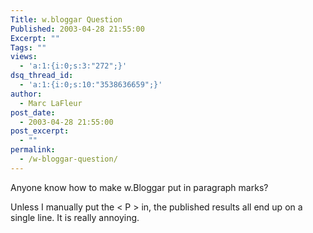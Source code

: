 ```yaml
---
Title: w.bloggar Question
Published: 2003-04-28 21:55:00
Excerpt: ""
Tags: ""
views:
  - 'a:1:{i:0;s:3:"272";}'
dsq_thread_id:
  - 'a:1:{i:0;s:10:"3538636659";}'
author:
  - Marc LaFleur
post_date:
  - 2003-04-28 21:55:00
post_excerpt:
  - ""
permalink:
  - /w-bloggar-question/
---
```

Anyone know how to make w.Bloggar put in paragraph marks? <p>

Unless I manually put the < P > in, the published results all end up on a single line. It is really annoying.</p>